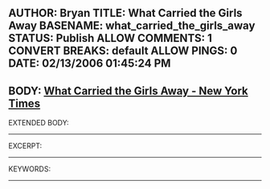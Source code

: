 AUTHOR: Bryan
TITLE: What Carried the Girls Away
BASENAME: what_carried_the_girls_away
STATUS: Publish
ALLOW COMMENTS: 1
CONVERT BREAKS: __default__
ALLOW PINGS: 0
DATE: 02/13/2006 01:45:24 PM
-----
BODY:
<a title="What Carried the Girls Away - New York Times" href="http://www.nytimes.com/2006/02/12/magazine/12wwln_idealab.html?ex=1297400400&en=918757830725d22f&ei=5088&partner=rssnyt&emc=rss">What Carried the Girls Away - New York Times</a>
-----
EXTENDED BODY:

-----
EXCERPT:

-----
KEYWORDS:

-----


